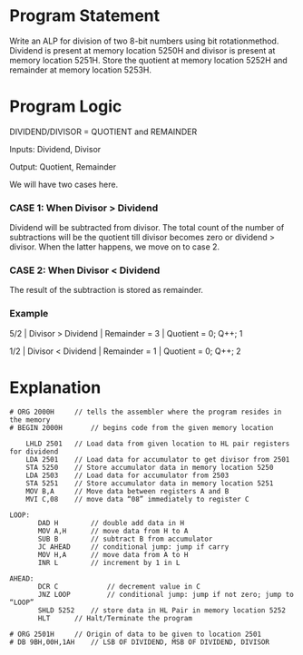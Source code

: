 # Program Statement
Write an ALP for division of two 8-bit numbers using bit rotationmethod. 
Dividend is present at memory location 5250H and divisor is present at memory location 5251H. 
Store the quotient at memory location 5252H and remainder at memory location 5253H.

# Program Logic
DIVIDEND/DIVISOR = QUOTIENT and REMAINDER

Inputs: Dividend, Divisor

Output: Quotient, Remainder

We will have two cases here.

### CASE 1: When Divisor > Dividend 
Dividend will be subtracted from divisor. The total count of the number of subtractions will be the quotient till divisor becomes zero or dividend > divisor. 
When the latter happens, we move on to case 2.

### CASE 2: When Divisor < Dividend
The result of the subtraction is stored as remainder.

### Example

5/2 | Divisor > Dividend | Remainder = 3 | Quotient = 0; Q++; 1

1/2 | Divisor < Dividend | Remainder = 1 | Quotient = 0; Q++; 2

# Explanation

	# ORG 2000H	 	// tells the assembler where the program resides in the memory
	# BEGIN 2000H    	// begins code from the given memory location

		LHLD 2501	// Load data from given location to HL pair registers for dividend
		LDA 2501	// Load data for accumulator to get divisor from 2501
		STA 5250	// Store accumulator data in memory location 5250
		LDA 2503	// Load data for accumulator from 2503
		STA 5251	// Store accumulator data in memory location 5251
		MOV B,A		// Move data between registers A and B
		MVI C,08	// move data “08” immediately to register C

	LOOP:       
	       DAD H     	// double add data in H
	       MOV A,H   	// move data from H to A
	       SUB B     	// subtract B from accumulator
	       JC AHEAD  	// conditional jump: jump if carry
	       MOV H,A   	// move data from A to H
	       INR L     	// increment by 1 in L
	
	AHEAD:       
	       DCR C	    	// decrement value in C
	       JNZ LOOP	    	// conditional jump: jump if not zero; jump to “LOOP”
	       SHLD 5252	// store data in HL Pair in memory location 5252
	       HLT		// Halt/Terminate the program
	
	# ORG 2501H		// Origin of data to be given to location 2501
	# DB 9BH,00H,1AH	// LSB OF DIVIDEND, MSB OF DIVIDEND, DIVISOR
